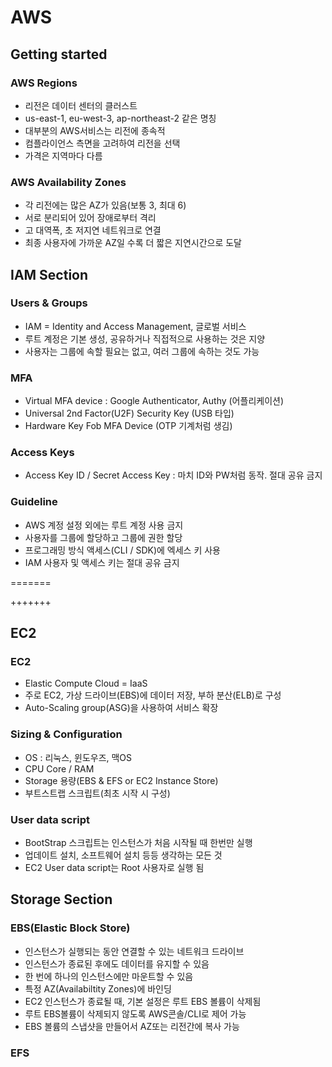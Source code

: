 # AWS

## Getting started
### AWS Regions
- 리전은 데이터 센터의 클러스트
- us-east-1, eu-west-3, ap-northeast-2 같은 명칭
- 대부분의 AWS서비스는 리전에 종속적
- 컴플라이언스 측면을 고려하여 리전을 선택
- 가격은 지역마다 다름

### AWS Availability Zones
- 각 리전에는 많은 AZ가 있음(보통 3, 최대 6)
- 서로 분리되어 있어 장애로부터 격리
- 고 대역폭, 초 저지연 네트워크로 연결
- 최종 사용자에 가까운 AZ일 수록 더 짧은 지연시간으로 도달

## IAM Section
### Users & Groups
- IAM = Identity and Access Management, 글로벌 서비스
- 루트 계정은 기본 생성, 공유하거나 직접적으로 사용하는 것은 지양
- 사용자는 그룹에 속할 필요는 없고, 여러 그룹에 속하는 것도 가능

### MFA
- Virtual MFA device : Google Authenticator, Authy (어플리케이션)
- Universal 2nd Factor(U2F) Security Key (USB 타입)
- Hardware Key Fob MFA Device (OTP 기계처럼 생김)

### Access Keys
- Access Key ID / Secret Access Key : 마치 ID와 PW처럼 동작. 절대 공유 금지

### Guideline
- AWS 계정 설정 외에는 루트 계정 사용 금지
- 사용자를 그룹에 할당하고 그룹에 권한 할당
- 프로그래밍 방식 액세스(CLI / SDK)에 엑세스 키 사용
- IAM 사용자 및 액세스 키는 절대 공유 금지

=======

+++++++


## EC2
### EC2
- Elastic Compute Cloud = IaaS
- 주로 EC2, 가상 드라이브(EBS)에 데이터 저장, 부하 분산(ELB)로 구성
- Auto-Scaling group(ASG)을 사용하여 서비스 확장

### Sizing & Configuration
- OS : 리눅스, 윈도우즈, 맥OS
- CPU Core / RAM
- Storage 용량(EBS & EFS or EC2 Instance Store)
- 부트스트랩 스크립트(최초 시작 시 구성)

### User data script
- BootStrap 스크립트는 인스턴스가 처음 시작될 때 한번만 실행
- 업데이트 설치, 소프트웨어 설치 등등 생각하는 모든 것
- EC2 User data script는 Root 사용자로 실행 됨




## Storage Section

### EBS(Elastic Block Store)
- 인스턴스가 실행되는 동안 연결할 수 있는 네트워크 드라이브
- 인스턴스가 종료된 후에도 데이터를 유지할 수 있음
- 한 번에 하나의 인스턴스에만 마운트할 수 있음
- 특정 AZ(Availabiltity Zones)에 바인딩
- EC2 인스턴스가 종료될 때, 기본 설정은 루트 EBS 볼륨이 삭제됨
- 루트 EBS볼륨이 삭제되지 않도록 AWS콘솔/CLI로 제어 가능
- EBS 볼륨의 스냅샷을 만들어서 AZ또는 리전간에 복사 가능

### EFS

